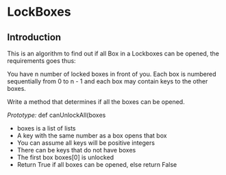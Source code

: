 # LockBoxes
## Introduction
This is an algorithm to find out if all Box in a  Lockboxes can be opened, the requirements goes thus:

You have n number of locked boxes in front of you. Each box is numbered sequentially from 0 to n - 1 and each box may contain keys to the other boxes.

Write a method that determines if all the boxes can be opened.

*Prototype:*  def canUnlockAll(boxes

>
 - boxes is a list of lists
 - A key with the same number as a box opens that box
 - You can assume all keys will be positive integers
 - There can be keys that do not have boxes
 - The first box boxes[0] is unlocked
 - Return True if all boxes can be opened, else return False

